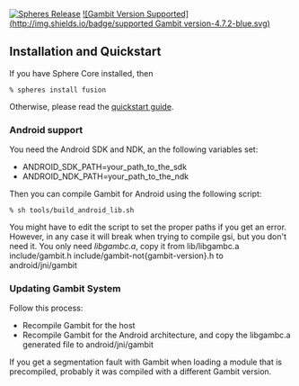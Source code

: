 [![Spheres Release](http://img.shields.io/github/release/alvatar/sphere-core.svg)](http://schemespheres.org)
[![Gambit Version Supported](http://img.shields.io/badge/supported Gambit version-4.7.2-blue.svg)](http://schemespheres.org)


## Installation and Quickstart
If you have Sphere Core installed, then

    % spheres install fusion

Otherwise, please read the [quickstart guide](http://www.schemespheres.org/guides/en/quickstart).

### Android support

You need the Android SDK and NDK, an the following variables set:

* ANDROID_SDK_PATH=your_path_to_the_sdk
* ANDROID_NDK_PATH=your_path_to_the_ndk

Then you can compile Gambit for Android using the following script:

    % sh tools/build_android_lib.sh

You might have to edit the script to set the proper paths if you get an error. However, in any case it will break when trying to compile gsi, but you don't need it. You only need _libgambc.a_, copy it from lib/libgambc.a include/gambit.h include/gambit-not{gambit-version}.h to android/jni/gambit

### Updating Gambit System

Follow this process:
* Recompile Gambit for the host
* Recompile Gambit for the Android architecture, and copy the libgambc.a generated file to android/jni/gambit

If you get a segmentation fault with Gambit when loading a module that is precompiled, probably it was compiled with a different Gambit version.
